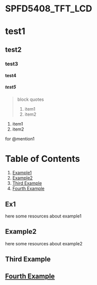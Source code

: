 # SPFD5408_TFT_LCD

# test1

## test2

### test3

#### test4

##### test5



> block quotes
> 1. item1
> 2. item2

1. item1
2. item2


for @mention1

# Table of Contents
1. [Example1](#ex1)
2. [Example2](#example2)
3. [Third Example](#third-example)
4. [Fourth Example](#fourth-example)


## Ex1
  here some resources about example1
  
  
  
  
  
  
  
## Example2
here some resources about example2











## Third Example
## [Fourth Example](http://www.fourthexample.com)




